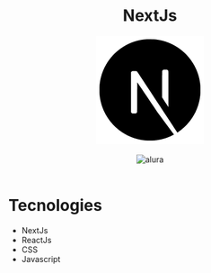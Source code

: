 <div align="center">
  <h1> NextJs </h1>
  <img align="center" src="./github/N.png" alt="nextjs" />
</div>
<br />

<div align="center">
  <img align="center" src="./github/alura.gif" alt="alura" />
</div>
<br />

# Tecnologies
- NextJs
- ReactJs
- CSS
- Javascript


  
